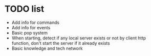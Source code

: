 # TODO list
* Add info for commands
* Add info for events
* Basic pop system
* When starting, detect if any local server exists or not by client http function, don't start the server if it already exists
* Basic knowledge and tech network